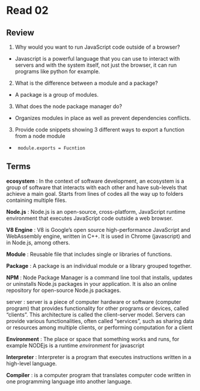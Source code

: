 # Read 02

## Review

1. Why would you want to run JavaScript code outside of a browser?
-  Javascript is a powerful language that you can use to interact with servers and with the system itself, not just the browser, it can run programs like python for example.

2. What is the difference between a module and a package?
-  A package is a group of modules.

3. What does the node package manager do?
-  Organizes modules in place as well as prevent dependencies conflicts.

3. Provide code snippets showing 3 different ways to export a function from a node module
-  ``` module.exports = Fucntion```


## Terms

**ecosystem** : In the context of software development, an ecosystem is a group of software that interacts with each other and have sub-levels that achieve a main goal. Starts from lines of codes all the way up to folders containing multiple files.

**Node.js** : Node.js is an open-source, cross-platform, JavaScript runtime environment that executes JavaScript code outside a web browser.

**V8 Engine** : V8 is Google’s open source high-performance JavaScript and WebAssembly engine, written in C++. It is used in Chrome (javascript) and in Node.js, among others.

**Module** : Reusable file that includes single or libraries of functions.


**Package** : A package is an individual module or a library grouped together.

**NPM** : Node Package Manager is a command line tool that installs, updates or uninstalls Node.js packages in your application. It is also an online repository for open-source Node.js packages.

server : server is a piece of computer hardware or software (computer program) that provides functionality for other programs or devices, called “clients”. This architecture is called the client–server model. Servers can provide various functionalities, often called “services”, such as sharing data or resources among multiple clients, or performing computation for a client

**Environment** : The place or space that something works and runs, for example NODEjs is a runtime *environment* for javascript

**Interpreter** : Interpreter is a program that executes instructions written in a high-level language. 

**Compiler** : is a computer program that translates computer code written in one programming language into another language.